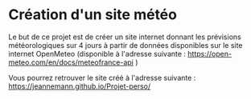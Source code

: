 # Création d'un site météo
Le but de ce projet est de créer un site internet donnant les prévisions météorologiques sur 4 jours à partir de données disponibles sur le site internet OpenMeteo (disponible à l'adresse suivante : https://open-meteo.com/en/docs/meteofrance-api )

Vous pourrez retrouver le site créé à l'adresse suivante : https://jeannemann.github.io/Projet-perso/


